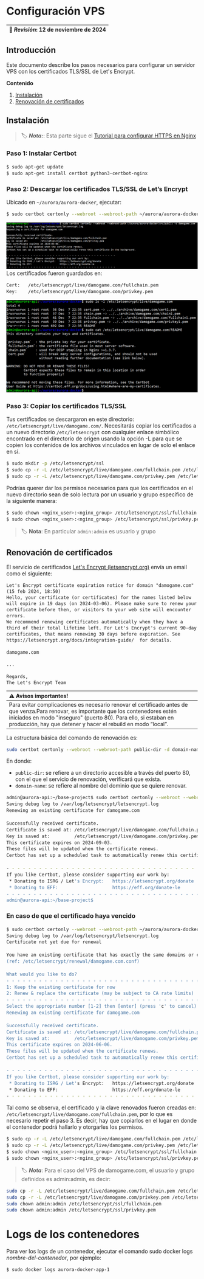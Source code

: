 # Configuración VPS

| :date: _Revisión_: 12 de noviembre de 2024|
| -------- |

## Introducción
Este documento describe los pasos necesarios para configurar un servidor VPS con los certificados TLS/SSL de Let's Encrypt.

**Contenido**

1. [Instalación](#instalación)
2. [Renovación de certificados](#renovación-de-certificados)

## Instalación

> :label: **_Nota:_**: Esta parte sigue el [Tutorial para configurar HTTPS en Nginx](https://macdonaldchika.medium.com/how-to-install-tls-ssl-on-docker-nginx-container-with-lets-encrypt-5bd3bad1fd48)

### Paso 1: Instalar Certbot

```bash
$ sudo apt-get update
$ sudo apt-get install certbot python3-certbot-nginx
```

### Paso 2: Descargar los certificados TLS/SSL de Let’s Encrypt

Ubicado en `~/aurora/aurora-docker`, ejecutar:

```bash
$ sudo certbot certonly --webroot --webroot-path ~/aurora/aurora-docker/src/public -d damogame.com
```

![alt text](image.png)
Los certificados fueron guardados en:

```bash
Cert:	/etc/letsencrypt/live/damogame.com/fullchain.pem
Key:	/etc/letsencrypt/live/damogame.com/privkey.pem
```

![alt text](image-1.png)


### Paso 3: Copiar los certificados TLS/SSL

Tus certificados se descargaron en este directorio: `/etc/letsencrypt/live/damogame.com/`. Necesitarás copiar los certificados a un nuevo directorio `/etc/letsencrypt` con cualquier enlace simbólico encontrado en el directorio de origen usando la opción -L para que se copien los contenidos de los archivos vinculados en lugar de solo el enlace en sí.

```bash
$ sudo mkdir -p /etc/letsencrypt/ssl 
$ sudo cp -r -L /etc/letsencrypt/live/damogame.com/fullchain.pem /etc/letsencrypt/ssl/
$ sudo cp -r -L /etc/letsencrypt/live/damogame.com/privkey.pem /etc/letsencrypt/ssl/
```

Podrías querer dar los permisos necesarios para que los certificados en el nuevo directorio sean de solo lectura por un usuario y grupo específico de la siguiente manera:

```bash
$ sudo chown <nginx_user>:<nginx_group> /etc/letsencrypt/ssl/fullchain.pem
$ sudo chown <nginx_user>:<nginx_group> /etc/letsencrypt/ssl/privkey.pem
```

> :label: **Nota**: En particular `admin:admin` es usuario y grupo


## Renovación de certificados

El servicio de certificados [Let's Encrypt (letsencrypt.org)](https://letsencrypt.org/) envía un email como el siguiente:

```plaintext
Let's Encrypt certificate expiration notice for domain "damogame.com" (15 feb 2024, 18:50)
Hello, your certificate (or certificates) for the names listed below will expire in 19 days (on 2024-03-06). Please make sure to renew your certificate before then, or visitors to your web site will encounter errors.
We recommend renewing certificates automatically when they have a third of their total lifetime left. For Let's Encrypt's current 90-day certificates, that means renewing 30 days before expiration. See https://letsencrypt.org/docs/integration-guide/  for details.

damogame.com

...

Regards,
The Let's Encrypt Team
```

| :warning: Avisos importantes!|
|:----------------------|
|Para evitar complicaciones es necesario renovar el certificado antes de que venza.Para renovar, es importante que los contenedores estén iniciados en modo "inseguro" (puerto 80). Para ello, si estaban en producción, hay que detener y hacer el rebuild en modo “local”.

La estructura básica del comando de renovación es:

```bash
sudo certbot certonly --webroot --webroot-path public-dir -d domain-name
```
En donde:

* `public-dir`: se refiere a un directorio accesible a través del puerto 80, con el que el servicio de renovación, verificará que exista.
* `domain-name`: se refiere al nombre del dominio que se quiere renovar.

```bash
admin@aurora-api:~/base-project$ sudo certbot certonly --webroot --webroot-path ~/base-project/src/public -d damogame.com
Saving debug log to /var/log/letsencrypt/letsencrypt.log
Renewing an existing certificate for damogame.com

Successfully received certificate.
Certificate is saved at: /etc/letsencrypt/live/damogame.com/fullchain.pem
Key is saved at:         /etc/letsencrypt/live/damogame.com/privkey.pem
This certificate expires on 2024-09-03.
These files will be updated when the certificate renews.
Certbot has set up a scheduled task to automatically renew this certificate in the background.

- - - - - - - - - - - - - - - - - - - - - - - - - - - - - - - - - - - - - - - -
If you like Certbot, please consider supporting our work by:
 * Donating to ISRG / Let's Encrypt:   https://letsencrypt.org/donate
 * Donating to EFF:                    https://eff.org/donate-le
- - - - - - - - - - - - - - - - - - - - - - - - - - - - - - - - - - - - - - - -
admin@aurora-api:~/base-project$
```

### En caso de que el certificado haya vencido

```bash
$ sudo certbot certonly --webroot --webroot-path ~/aurora/aurora-docker/src/public -d damogame.com
Saving debug log to /var/log/letsencrypt/letsencrypt.log
Certificate not yet due for renewal

You have an existing certificate that has exactly the same domains or certificate name you requested and isn't close to expiry.
(ref: /etc/letsencrypt/renewal/damogame.com.conf)

What would you like to do?
- - - - - - - - - - - - - - - - - - - - - - - - - - - - - - - - - - - - - - - -
1: Keep the existing certificate for now
2: Renew & replace the certificate (may be subject to CA rate limits)
- - - - - - - - - - - - - - - - - - - - - - - - - - - - - - - - - - - - - - - -
Select the appropriate number [1-2] then [enter] (press 'c' to cancel): 2
Renewing an existing certificate for damogame.com

Successfully received certificate.
Certificate is saved at: /etc/letsencrypt/live/damogame.com/fullchain.pem
Key is saved at:         /etc/letsencrypt/live/damogame.com/privkey.pem
This certificate expires on 2024-06-06.
These files will be updated when the certificate renews.
Certbot has set up a scheduled task to automatically renew this certificate in the background.

- - - - - - - - - - - - - - - - - - - - - - - - - - - - - - - - - - - - - - - -
If you like Certbot, please consider supporting our work by:
 * Donating to ISRG / Let's Encrypt:   https://letsencrypt.org/donate
 * Donating to EFF:                    https://eff.org/donate-le
- - - - - - - - - - - - - - - - - - - - - - - - - - - - - - - - - - - - - - - -
```

Tal como se observa, el certificado y la clave renovados fueron creadas en: `/etc/letsencrypt/live/damogame.com/fullchain.pem`, por lo que es necesario repetir el paso 3. Es decir, hay que copiarlos en el lugar en donde el contenedor podrá hallarlo y otorgarles los permisos.

```bash
$ sudo cp -r -L /etc/letsencrypt/live/damogame.com/fullchain.pem /etc/letsencrypt/ssl/
$ sudo cp -r -L /etc/letsencrypt/live/damogame.com/privkey.pem /etc/letsencrypt/ssl/
$ sudo chown <nginx_user>:<nginx_group> /etc/letsencrypt/ssl/fullchain.pem
$ sudo chown <nginx_user>:<nginx_group> /etc/letsencrypt/ssl/privkey.pem
```

> :label: **_Nota_**: Para el caso del VPS de damogame.com, el usuario y grupo definidos es admin:admin, es decir:


```bash
sudo cp -r -L /etc/letsencrypt/live/damogame.com/fullchain.pem /etc/letsencrypt/ssl/
sudo cp -r -L /etc/letsencrypt/live/damogame.com/privkey.pem /etc/letsencrypt/ssl/
sudo chown admin:admin /etc/letsencrypt/ssl/fullchain.pem
sudo chown admin:admin /etc/letsencrypt/ssl/privkey.pem
```

# Logs de los contenedores

Para ver los logs de un contenedor, ejecutar el comando sudo docker logs _nombre-del-contenedor_, por ejemplo:


```
$ sudo docker logs aurora-docker-app-1
```
